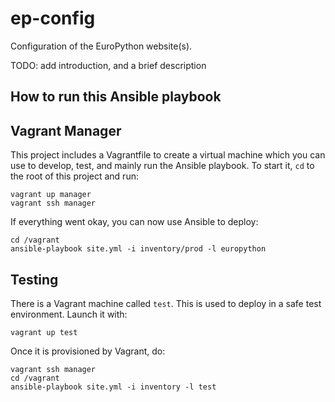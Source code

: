 ep-config
=========

Configuration of the EuroPython website(s).

TODO: add introduction, and a brief description

How to run this Ansible playbook
--------------------------------

Vagrant Manager
---------------

This project includes a Vagrantfile to create a virtual machine which you
can use to develop, test, and mainly run the Ansible playbook.
To start it, `cd` to the root of this project and run:

```
vagrant up manager
vagrant ssh manager
```

If everything went okay, you can now use Ansible to deploy:
```
cd /vagrant
ansible-playbook site.yml -i inventory/prod -l europython
```

Testing
-------

There is a Vagrant machine called `test`. This is used to deploy in a safe test environment.
Launch it with:

```
vagrant up test
```

Once it is provisioned by Vagrant, do:

```
vagrant ssh manager
cd /vagrant
ansible-playbook site.yml -i inventory -l test
```
